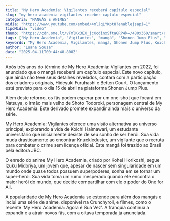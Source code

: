 ```yaml
---
title: "My Hero Academia: Vigilantes receberá capítulo especial"
slug: "my-hero-academia-vigilantes-receber-captulo-especial"
categoria: "MANGÁS E ANIMES"
midia: "https://www.youtube.com/embed/4mlJqLYKpt8?enablejsapi=1"
tipoMidia: "video"
thumb: "https://cdn.ome.lt/vFmlKx3EX_jcXcdinxSftaGRP4k=/480x360/smart/extras/conteudos/Design_sem_nome_-_2025-04-10T202332.140.png"
tags: ["My Hero Academia", "Vigilantes", "mangá", "Shonen Jump Plus", "Koichi Haimawari", "Knuckleduster", "anime", "Crunchyroll"]
keywords: "My Hero Academia, Vigilantes, mangá, Shonen Jump Plus, Koichi Haimawari, Knuckleduster, anime, Crunchyroll"
author: "Luana Souza"
data: "2025-04-11T00:44:48.808Z"
---
```


Após três anos do término de My Hero Academia: Vigilantes em 2022, foi anunciado que o mangá receberá um capítulo especial. Este novo capítulo, que ainda não teve seus detalhes revelados, contará com a participação dos criadores originais, Hideyuki Furuhashi e Betten Court. O lançamento está previsto para o dia 15 de abril na plataforma Shonen Jump Plus.

Além deste retorno, os fãs podem esperar por um one-shot que focará em Natsuya, o irmão mais velho de Shoto Todoroki, personagem central de My Hero Academia. Este derivado promete expandir ainda mais o universo da série.

My Hero Academia: Vigilantes oferece uma visão alternativa ao universo principal, explorando a vida de Koichi Haimawari, um estudante universitário que inicialmente desiste de seu sonho de ser herói. Sua vida muda drasticamente ao encontrar Knuckleduster, um vigilante que o recruta para combater o crime sem licença oficial. Este mangá foi trazido ao Brasil pela editora JBC.

O enredo do anime My Hero Academia, criado por Kohei Horikoshi, segue Izuku Midoriya, um jovem que, apesar de nascer sem singularidade em um mundo onde quase todos possuem superpoderes, sonha em se tornar um super-herói. Sua vida toma um rumo inesperado quando ele encontra o maior herói do mundo, que decide compartilhar com ele o poder do One for All.

A popularidade de My Hero Academia se estende para além dos mangás e inclui uma série de anime, disponível na Crunchyroll, e filmes, como o recente 'My Hero Academia: Agora é Sua Vez'. A franquia continua a expandir e a atrair novos fãs, com a oitava temporada já anunciada.